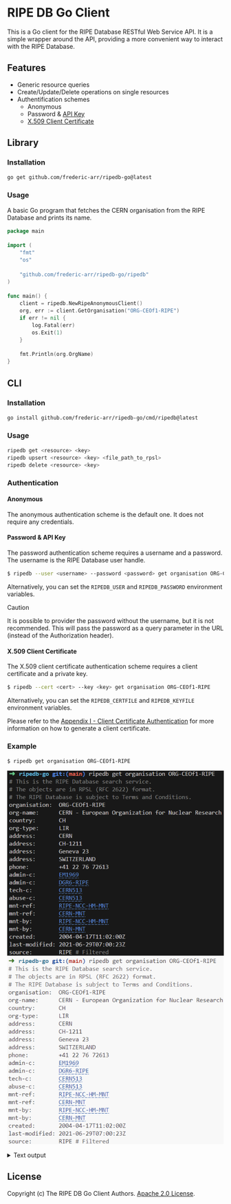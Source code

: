 # RIPE DB Go Client

This is a Go client for the RIPE Database RESTful Web Service API. It is a simple wrapper around the API, providing a more convenient way to interact with the RIPE Database.

## Features

- Generic resource queries
- Create/Update/Delete operations on single resources
- Authentification schemes
  - Anonymous
  - Password & [API Key](https://docs.db.ripe.net/Appendices/Appendix-K--API-Keys)
  - [X.509 Client Certificate](https://docs.db.ripe.net/Appendices/Appendix-I--Client-Certificate-Authentication)

## Library

### Installation

```bash
go get github.com/frederic-arr/ripedb-go@latest
```

### Usage

A basic Go program that fetches the CERN organisation from the RIPE Database and prints its name.

```go
package main

import (
	"fmt"
	"os"

	"github.com/frederic-arr/ripedb-go/ripedb"
)

func main() {
    client = ripedb.NewRipeAnonymousClient()
    org, err := client.GetOrganisation("ORG-CEOf1-RIPE")
    if err != nil {
        log.Fatal(err)
        os.Exit(1)
    }

    fmt.Println(org.OrgName)
}
```


## CLI

### Installation

```bash
go install github.com/frederic-arr/ripedb-go/cmd/ripedb@latest
```

### Usage

```bash
ripedb get <resource> <key>
ripedb upsert <resource> <key> <file_path_to_rpsl>
ripedb delete <resource> <key>
```

### Authentication

#### Anonymous

The anonymous authentication scheme is the default one. It does not require any credentials.

#### Password & API Key

The password authentication scheme requires a username and a password. The username is the RIPE Database user handle.

```bash
$ ripedb --user <username> --password <password> get organisation ORG-CEOf1-RIPE
```

Alternatively, you can set the `RIPEDB_USER` and `RIPEDB_PASSWORD` environment variables.

> [!CAUTION]
> It is possible to provider the password without the username, but it is not recommended.
> This will pass the password as a query parameter in the URL (instead of the Authorization header).

#### X.509 Client Certificate

The X.509 client certificate authentication scheme requires a client certificate and a private key.

```bash
$ ripedb --cert <cert> --key <key> get organisation ORG-CEOf1-RIPE
```

Alternatively, you can set the `RIPEDB_CERTFILE` and `RIPEDB_KEYFILE` environment variables.

Please refer to the [Appendix I - Client Certificate Authentication](https://docs.db.ripe.net/Appendices/Appendix-I--Client-Certificate-Authentication) for more information on how to generate a client certificate.

### Example

```bash
$ ripedb get organisation ORG-CEOf1-RIPE
```

![Terminal screenshot of the output (dark theme)](./.github/assets/cern-dark.png#gh-dark-mode-only)
![Terminal screenshot of the output (light theme)](./.github/assets/cern-light.png#gh-light-mode-only)

<details>

<summary>Text output</summary>

```
# This is the RIPE Database search service.
# The objects are in RPSL (RFC 2622) format.
# The RIPE Database is subject to Terms and Conditions.
organisation:  ORG-CEOf1-RIPE
org-name:      CERN - European Organization for Nuclear Research
country:       CH
org-type:      LIR
address:       CERN
address:       CH-1211
address:       Geneva 23
address:       SWITZERLAND
phone:         +41 22 76 72613
admin-c:       EM1969
admin-c:       DGR6-RIPE
tech-c:        CERN513
abuse-c:       CERN513
mnt-ref:       RIPE-NCC-HM-MNT
mnt-ref:       CERN-MNT
mnt-by:        RIPE-NCC-HM-MNT
mnt-by:        CERN-MNT
created:       2004-04-17T11:02:00Z
last-modified: 2021-06-29T07:00:23Z
source:        RIPE # Filtered
```

</details>

## License

Copyright (c) The RIPE DB Go Client Authors. [Apache 2.0 License](./LICENSE).
